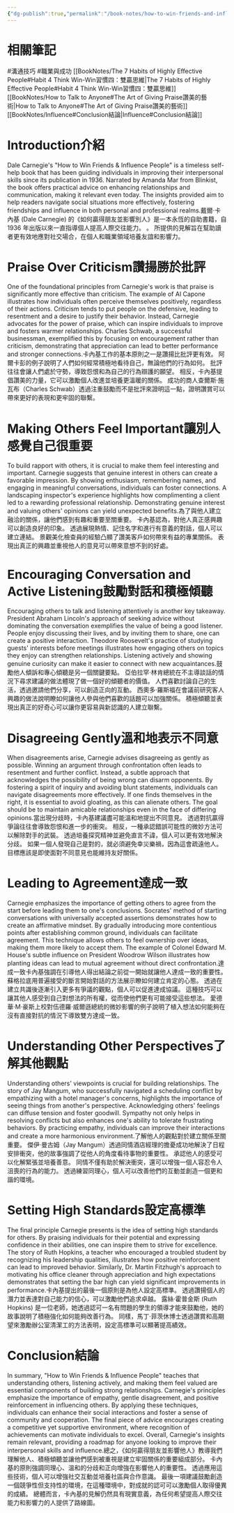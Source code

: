 ```yaml
---
{"dg-publish":true,"permalink":"/book-notes/how-to-win-friends-and-influence-people/","dgPassFrontmatter":true,"created":"2024-11-24T10:41:52.580+08:00","updated":"2024-11-28T11:45:12.895+08:00"}
---
```


# 相關筆記
#溝通技巧 #職業與成功 
[[BookNotes/The 7 Habits of Highly Effective People#Habit 4 Think Win-Win習慣四：雙贏思維\|The 7 Habits of Highly Effective People#Habit 4 Think Win-Win習慣四：雙贏思維]]
[[BookNotes/How to Talk to Anyone#The Art of Giving Praise讚美的藝術\|How to Talk to Anyone#The Art of Giving Praise讚美的藝術]]
[[BookNotes/Influence#Conclusion結論\|Influence#Conclusion結論]]
# Introduction介紹

Dale Carnegie's "How to Win Friends & Influence People" is a timeless self-help book that has been guiding individuals in improving their interpersonal skills since its publication in 1936. Narrated by Amanda Mar from Blinkist, the book offers practical advice on enhancing relationships and communication, making it relevant even today. The insights provided aim to help readers navigate social situations more effectively, fostering friendships and influence in both personal and professional realms.戴爾·卡內基 (Dale Carnegie) 的《如何贏得朋友並影響別人》是一本永恆的自助書籍，自 1936 年出版以來一直指導個人提高人際交往能力。 。 所提供的見解旨在幫助讀者更有效地應對社交場合，在個人和職業領域培養友誼和影響力。

# Praise Over Criticism讚揚勝於批評

One of the foundational principles from Carnegie's work is that praise is significantly more effective than criticism. The example of Al Capone illustrates how individuals often perceive themselves positively, regardless of their actions. Criticism tends to put people on the defensive, leading to resentment and a desire to justify their behavior. Instead, Carnegie advocates for the power of praise, which can inspire individuals to improve and fosters warmer relationships. Charles Schwab, a successful businessman, exemplified this by focusing on encouragement rather than criticism, demonstrating that appreciation can lead to better performance and stronger connections.卡內基工作的基本原則之一是讚揚比批評更有效。 阿爾卡彭的例子說明了人們如何經常積極地看待自己，無論他們的行為如何。 批評往往會讓人們處於守勢，導致怨恨和為自己的行為辯護的願望。 相反，卡內基提倡讚美的力量，它可以激勵個人改進並培養更溫暖的關係。 成功的商人查爾斯·施瓦布（Charles Schwab）透過注重鼓勵而不是批評來證明這一點，證明讚賞可以帶來更好的表現和更牢固的聯繫。

# Making Others Feel Important讓別人感覺自己很重要

To build rapport with others, it is crucial to make them feel interesting and important. Carnegie suggests that genuine interest in others can create a favorable impression. By showing enthusiasm, remembering names, and engaging in meaningful conversations, individuals can foster connections. A landscaping inspector's experience highlights how complimenting a client led to a rewarding professional relationship. Demonstrating genuine interest and valuing others' opinions can yield unexpected benefits.為了與他人建立融洽的關係，讓他們感到有趣和重要至關重要。 卡內基認為，對他人真正感興趣可以創造良好的印象。 透過展現熱情、記住名字和進行有意義的對話，個人可以建立連結。 景觀美化檢查員的經驗凸顯了讚美客戶如何帶來有益的專業關係。 表現出真正的興趣並重視他人的意見可以帶來意想不到的好處。

# Encouraging Conversation and Active Listening鼓勵對話和積極傾聽

Encouraging others to talk and listening attentively is another key takeaway. President Abraham Lincoln's approach of seeking advice without dominating the conversation exemplifies the value of being a good listener. People enjoy discussing their lives, and by inviting them to share, one can create a positive interaction. Theodore Roosevelt's practice of studying guests' interests before meetings illustrates how engaging others on topics they enjoy can strengthen relationships. Listening actively and showing genuine curiosity can make it easier to connect with new acquaintances.鼓勵他人傾訴和專心傾聽是另一個關鍵要點。 亞伯拉罕·林肯總統在不主導談話的情況下尋求建議的做法體現了做一個好的傾聽者的價值。 人們喜歡討論自己的生活，透過邀請他們分享，可以創造正向的互動。 西奧多·羅斯福在會議前研究客人興趣的做法說明瞭如何讓他人參與他們喜歡的話題可以加強關係。 積極傾聽並表現出真正的好奇心可以讓你更容易與新認識的人建立聯繫。

# Disagreeing Gently溫和地表示不同意

When disagreements arise, Carnegie advises disagreeing as gently as possible. Winning an argument through confrontation often leads to resentment and further conflict. Instead, a subtle approach that acknowledges the possibility of being wrong can disarm opponents. By fostering a spirit of inquiry and avoiding blunt statements, individuals can navigate disagreements more effectively. If one finds themselves in the right, it is essential to avoid gloating, as this can alienate others. The goal should be to maintain amicable relationships even in the face of differing opinions.當出現分歧時，卡內基建議盡可能溫和地提出不同意見。 透過對抗贏得爭論往往會導致怨恨和進一步的衝突。 相反，一種承認錯誤可能性的微妙方法可以解除對手的武裝。 透過培養探究精神並避免直言不諱，個人可以更有效地解決分歧。 如果一個人發現自己是對的，就必須避免幸災樂禍，因為這會疏遠他人。 目標應該是即使面對不同意見也能維持友好關係。

# Leading to Agreement達成一致

Carnegie emphasizes the importance of getting others to agree from the start before leading them to one's conclusions. Socrates' method of starting conversations with universally accepted assertions demonstrates how to create an affirmative mindset. By gradually introducing more contentious points after establishing common ground, individuals can facilitate agreement. This technique allows others to feel ownership over ideas, making them more likely to accept them. The example of Colonel Edward M. House's subtle influence on President Woodrow Wilson illustrates how planting ideas can lead to mutual agreement without direct confrontation.達成一致卡內基強調在引導他人得出結論之前從一開始就讓他人達成一致的重要性。 蘇格拉底用普遍接受的斷言開始對話的方法展示瞭如何建立肯定的心態。 透過在建立共識後逐漸引入更多有爭議的觀點，個人可以促進達成協議。 這種技巧可以讓其他人感受到自己對想法的所有權，從而使他們更有可能接受這些想法。 愛德華·M·豪斯上校對伍德羅·威爾遜總統的微妙影響的例子說明了植入想法如何能夠在沒有直接對抗的情況下導致雙方達成一致。

# Understanding Other Perspectives了解其他觀點

Understanding others' viewpoints is crucial for building relationships. The story of Jay Mangum, who successfully navigated a scheduling conflict by empathizing with a hotel manager's concerns, highlights the importance of seeing things from another's perspective. Acknowledging others' feelings can diffuse tension and foster goodwill. Sympathy not only helps in resolving conflicts but also enhances one's ability to tolerate frustrating behaviors. By practicing empathy, individuals can improve their interactions and create a more harmonious environment.了解他人的觀點對於建立關係至關重要。 傑伊·曼古姆（Jay Mangum）透過同情酒店經理的擔憂成功地解決了日程安排衝突，他的故事強調了從他人的角度看待事物的重要性。 承認他人的感受可以化解緊張並培養善意。 同情不僅有助於解決衝突，還可以增強一個人容忍令人沮喪的行為的能力。 透過練習同理心，個人可以改善他們的互動並創造一個更和諧的環境。

# Setting High Standards設定高標準

The final principle Carnegie presents is the idea of setting high standards for others. By praising individuals for their potential and expressing confidence in their abilities, one can inspire them to strive for excellence. The story of Ruth Hopkins, a teacher who encouraged a troubled student by recognizing his leadership qualities, illustrates how positive reinforcement can lead to improved behavior. Similarly, Dr. Martin Fitzhugh's approach to motivating his office cleaner through appreciation and high expectations demonstrates that setting the bar high can yield significant improvements in performance.卡內基提出的最後一個原則是為他人設定高標準。 透過讚揚個人的潛力並表達對自己能力的信心，可以激勵他們追求卓越。 露絲·霍普金斯 (Ruth Hopkins) 是一位老師，她透過認可一名有問題的學生的領導才能來鼓勵他，她的故事說明了積極強化如何能夠改善行為。 同樣，馬丁·菲茨休博士透過讚賞和高期望來激勵辦公室清潔工的方法表明，設定高標準可以顯著提高績效。

# Conclusion結論

In summary, "How to Win Friends & Influence People" teaches that understanding others, listening actively, and making them feel valued are essential components of building strong relationships. Carnegie's principles emphasize the importance of empathy, gentle disagreement, and positive reinforcement in influencing others. By applying these techniques, individuals can enhance their social interactions and foster a sense of community and cooperation. The final piece of advice encourages creating a competitive yet supportive environment, where recognition of achievements can motivate individuals to excel. Overall, Carnegie's insights remain relevant, providing a roadmap for anyone looking to improve their interpersonal skills and influence.總之，《如何贏得朋友並影響他人》教導我們理解他人、積極傾聽並讓他們感到被重視是建立牢固關係的重要組成部分。 卡內基的原則強調同理心、溫和的分歧和正向增強在影響他人的重要性。 透過應用這些技術，個人可以增強社交互動並培養社區與合作意識。 最後一項建議鼓勵創造一個競爭性但支持性的環境，在這種環境中，對成就的認可可以激勵個人取得優異的成績。 總體而言，卡內基的見解仍然具有現實意義，為任何希望提高人際交往能力和影響力的人提供了路線圖。